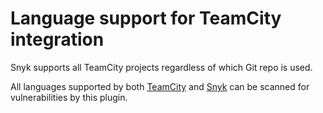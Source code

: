 # Language support for TeamCity integration

Snyk supports all TeamCity projects regardless of which Git repo is used.

All languages supported by both [TeamCity](https://www.jetbrains.com/teamcity/features/languages/) and [Snyk](../../../supported-languages-package-managers-and-frameworks/) can be scanned for vulnerabilities by this plugin.
